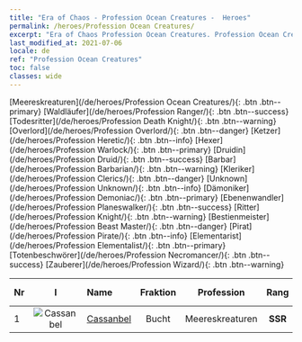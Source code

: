 ```yaml
---
title: "Era of Chaos - Profession Ocean Creatures -  Heroes"
permalink: /heroes/Profession Ocean Creatures/
excerpt: "Era of Chaos Profession Ocean Creatures. Profession Ocean Creatures. List of Profession  in Era of Chaos"
last_modified_at: 2021-07-06
locale: de
ref: "Profession Ocean Creatures"
toc: false
classes: wide
---
```

 [Meereskreaturen](/de/heroes/Profession Ocean Creatures/){: .btn .btn--primary} [Waldläufer](/de/heroes/Profession Ranger/){: .btn .btn--success} [Todesritter](/de/heroes/Profession Death Knight/){: .btn .btn--warning} [Overlord](/de/heroes/Profession Overlord/){: .btn .btn--danger} [Ketzer](/de/heroes/Profession Heretic/){: .btn .btn--info} [Hexer](/de/heroes/Profession Warlock/){: .btn .btn--primary} [Druidin](/de/heroes/Profession Druid/){: .btn .btn--success} [Barbar](/de/heroes/Profession Barbarian/){: .btn .btn--warning} [Kleriker](/de/heroes/Profession Clerics/){: .btn .btn--danger} [Unknown](/de/heroes/Profession Unknown/){: .btn .btn--info} [Dämoniker](/de/heroes/Profession Demoniac/){: .btn .btn--primary} [Ebenenwandler](/de/heroes/Profession Planeswalker/){: .btn .btn--success} [Ritter](/de/heroes/Profession Knight/){: .btn .btn--warning} [Bestienmeister](/de/heroes/Profession Beast Master/){: .btn .btn--danger} [Pirat](/de/heroes/Profession Pirate/){: .btn .btn--info} [Elementarist](/de/heroes/Profession Elementalist/){: .btn .btn--primary} [Totenbeschwörer](/de/heroes/Profession Necromancer/){: .btn .btn--success} [Zauberer](/de/heroes/Profession Wizard/){: .btn .btn--warning} 

  | Nr |  I |    Name    |  Fraktion  |  Profession   |  Rang  |    Specialty     | User Rate  | 
  |:---|:--:|:-----------|:-------:|:-------------:|:------:|:-----------------|:----:|
  | 1 | ![Cassanbel](/images/h/h_Cassanbel.jpg) | [Cassanbel](/de/heroes/Cassanbel/) | Bucht | Meereskreaturen | **SSR** |  Lied des Ozeans | SSR |
